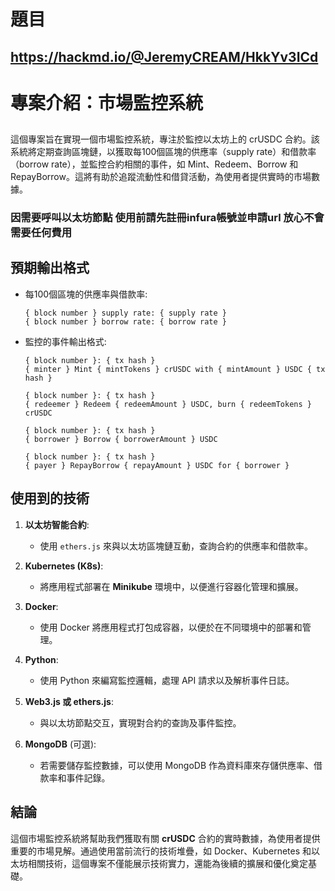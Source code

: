 # 題目
## https://hackmd.io/@JeremyCREAM/HkkYv3ICd
# 專案介紹：市場監控系統
## 
這個專案旨在實現一個市場監控系統，專注於監控以太坊上的 crUSDC 合約。該系統將定期查詢區塊鏈，以獲取每100個區塊的供應率（supply rate）和借款率（borrow rate），並監控合約相關的事件，如 Mint、Redeem、Borrow 和 RepayBorrow。這將有助於追蹤流動性和借貸活動，為使用者提供實時的市場數據。
### 因需要呼叫以太坊節點 使用前請先註冊infura帳號並申請url 放心不會需要任何費用
## 預期輸出格式

- 每100個區塊的供應率與借款率:
  ```
  { block number } supply rate: { supply rate }
  { block number } borrow rate: { borrow rate }
  ```

- 監控的事件輸出格式:
  ```
  { block number }: { tx hash }
  { minter } Mint { mintTokens } crUSDC with { mintAmount } USDC { tx hash }

  { block number }: { tx hash }
  { redeemer } Redeem { redeemAmount } USDC, burn { redeemTokens } crUSDC

  { block number }: { tx hash }
  { borrower } Borrow { borrowerAmount } USDC

  { block number }: { tx hash }
  { payer } RepayBorrow { repayAmount } USDC for { borrower }
  ```

## 使用到的技術

1. **以太坊智能合約**:
   - 使用 `ethers.js` 來與以太坊區塊鏈互動，查詢合約的供應率和借款率。

2. **Kubernetes (K8s)**:
   - 將應用程式部署在 **Minikube** 環境中，以便進行容器化管理和擴展。

3. **Docker**:
   - 使用 Docker 將應用程式打包成容器，以便於在不同環境中的部署和管理。

4. **Python**:
   - 使用 Python 來編寫監控邏輯，處理 API 請求以及解析事件日誌。

5. **Web3.js 或 ethers.js**:
   - 與以太坊節點交互，實現對合約的查詢及事件監控。

6. **MongoDB** (可選):
   - 若需要儲存監控數據，可以使用 MongoDB 作為資料庫來存儲供應率、借款率和事件記錄。

## 結論

這個市場監控系統將幫助我們獲取有關 **crUSDC** 合約的實時數據，為使用者提供重要的市場見解。通過使用當前流行的技術堆疊，如 Docker、Kubernetes 和以太坊相關技術，這個專案不僅能展示技術實力，還能為後續的擴展和優化奠定基礎。
